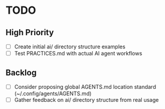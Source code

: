 # TODO

## High Priority
- [ ] Create initial ai/ directory structure examples
- [ ] Test PRACTICES.md with actual AI agent workflows

## Backlog
- [ ] Consider proposing global AGENTS.md location standard (~/.config/agents/AGENTS.md)
- [ ] Gather feedback on ai/ directory structure from real usage
